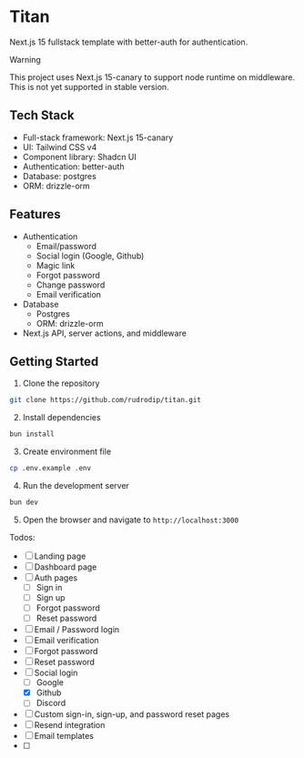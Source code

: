 # Titan

Next.js 15 fullstack template with better-auth for authentication.

> [!WARNING]
> This project uses Next.js 15-canary to support node runtime on middleware. This is not yet supported in stable version.

## Tech Stack

- Full-stack framework: Next.js 15-canary
- UI: Tailwind CSS v4
- Component library: Shadcn UI
- Authentication: better-auth
- Database: postgres
- ORM: drizzle-orm

## Features

- Authentication
  - Email/password
  - Social login (Google, Github)
  - Magic link
  - Forgot password
  - Change password
  - Email verification
- Database
  - Postgres
  - ORM: drizzle-orm
- Next.js API, server actions, and middleware

## Getting Started

1. Clone the repository

```bash
git clone https://github.com/rudrodip/titan.git
```

2. Install dependencies

```bash
bun install
```

3. Create environment file

```bash
cp .env.example .env
```

4. Run the development server

```bash
bun dev
```

5. Open the browser and navigate to `http://localhost:3000`

Todos:

- [ ] Landing page
- [ ] Dashboard page
- [ ] Auth pages
  - [ ] Sign in
  - [ ] Sign up
  - [ ] Forgot password
  - [ ] Reset password
- [ ] Email / Password login
- [ ] Email verification
- [ ] Forgot password
- [ ] Reset password
- [ ] Social login
  - [ ] Google
  - [x] Github
  - [ ] Discord
- [ ] Custom sign-in, sign-up, and password reset pages
- [ ] Resend integration
- [ ] Email templates
- [ ] 